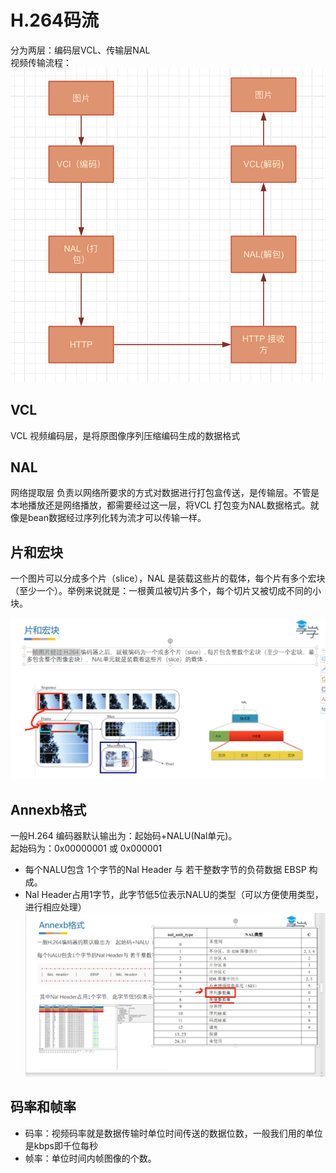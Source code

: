 # H.264码流

分为两层：编码层VCL、传输层NAL  
视频传输流程：
![视频传输流程](视频传输流程.png)

## VCL

VCL 视频编码层，是将原图像序列压缩编码生成的数据格式

## NAL

网络提取层 负责以网络所要求的方式对数据进行打包盒传送，是传输层。不管是本地播放还是网络播放，都需要经过这一层，将VCL 打包变为NAL数据格式。就像是bean数据经过序列化转为流才可以传输一样。

## 片和宏块

一个图片可以分成多个片（slice），NAL 是装载这些片的载体，每个片有多个宏块（至少一个）。举例来说就是：一根黄瓜被切片多个，每个切片又被切成不同的小块。

![片和宏块](片和宏块.png)

## Annexb格式

一般H.264 编码器默认输出为：起始码+NALU(Nal单元)。  
起始码为：0x00000001 或 0x000001  

* 每个NALU包含 1个字节的Nal Header 与 若干整数字节的负荷数据 EBSP 构成。
* Nal Header占用1字节，此字节低5位表示NALU的类型（可以方便使用类型，进行相应处理）
![h264流格式](h264流格式.png)

## 码率和帧率

* 码率：视频码率就是数据传输时单位时间传送的数据位数，一般我们用的单位是kbps即千位每秒
* 帧率：单位时间内帧图像的个数。

